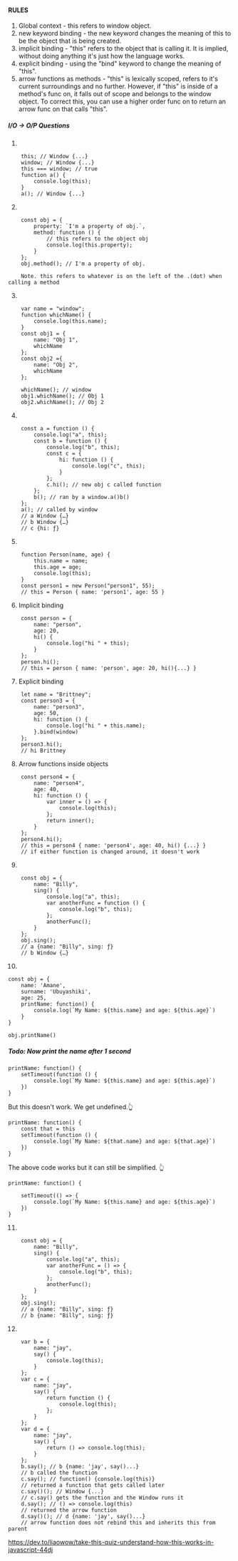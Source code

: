 
####    ******RULES******
1. Global context - this refers to window object.
2.  new keyword binding - the new keyword changes the meaning of this to be the object that is being created.
3. implicit binding - "this" refers to the object that is calling it. It is implied, without doing anything it's just how the language works.
4. explicit binding - using the "bind" keyword to change the meaning of "this".
5. arrow functions as methods - "this" is lexically scoped, refers to it's current
        surroundings and no further. However, if "this" is inside of a method's func on, it
        falls out of scope and belongs to the window object. To correct this, you can use a
        higher order func on to return an arrow func on that calls "this".

##### I/O -> O/P Questions

1.  
```
    this; // Window {...}
    window; // Window {...}
    this === window; // true
    function a() {
        console.log(this);
    }
    a(); // Window {...}
```

2. 
```
    const obj = {
        property: `I'm a property of obj.`,
        method: function () {
            // this refers to the object obj
            console.log(this.property);
        }
    };
    obj.method(); // I'm a property of obj.

    Note. this refers to whatever is on the left of the .(dot) when calling a method
```

3.
```
    var name = "window";
    function whichName() {
        console.log(this.name);
    }
    const obj1 = {
        name: "Obj 1",
        whichName
    };
    const obj2 ={
        name: "Obj 2",
        whichName
    };

    whichName(); // window
    obj1.whichName(); // Obj 1
    obj2.whichName(); // Obj 2
```

4.
```
    const a = function () {
        console.log("a", this);
        const b = function () {
            console.log("b", this);
            const c = {
                hi: function () {
                    console.log("c", this);
                }
            };
            c.hi(); // new obj c called function
        };
        b(); // ran by a window.a()b()
    };
    a(); // called by window
    // a Window {…}
    // b Window {…}
    // c {hi: ƒ}
```

5.
```
    function Person(name, age) {
        this.name = name;
        this.age = age;
        console.log(this);
    }
    const person1 = new Person("person1", 55);
    // this = Person { name: 'person1', age: 55 }
```

6. Implicit binding
```
    const person = {
        name: "person",
        age: 20,
        hi() {
            console.log("hi " + this);
        }
    };
    person.hi();
    // this = person { name: 'person', age: 20, hi(){...} }
```

7.  Explicit binding
```
    let name = "Brittney";
    const person3 = {
        name: "person3",
        age: 50,
        hi: function () {
            console.log("hi " + this.name);
        }.bind(window)
    };
    person3.hi();
    // hi Brittney
```    

8. Arrow functions inside objects
```
    const person4 = {
        name: "person4",
        age: 40,
        hi: function () {
            var inner = () => {
                console.log(this);
            };
            return inner();
        }
    };
    person4.hi();
    // this = person4 { name: 'person4', age: 40, hi() {...} }
    // if either function is changed around, it doesn't work
```

9. 
```    
    const obj = {
        name: "Billy",
        sing() {
            console.log("a", this);
            var anotherFunc = function () {
                console.log("b", this);
            };
            anotherFunc();
        }
    };
    obj.sing();
    // a {name: "Billy", sing: ƒ}
    // b Window {…}
```

10. 
```
const obj = {
    name: 'Amane',
    surname: 'Ubuyashiki',
    age: 25,
    printName: function() {
        console.log(`My Name: ${this.name} and age: ${this.age}`)
    }
}

obj.printName()
```

#####  Todo:  Now print the name after 1 second

    printName: function() {
        setTimeout(function () {
            console.log(`My Name: ${this.name} and age: ${this.age}`)
        })
    }
But this doesn't work. We get undefined.👆

    printName: function() {
        const that = this
        setTimeout(function () {
            console.log(`My Name: ${that.name} and age: ${that.age}`)
        })
    }

The above code works but it can still be simplified. 👆

    printName: function() {

        setTimeout(() => {
            console.log(`My Name: ${this.name} and age: ${this.age}`)
        })
    }

11.
```
    const obj = {
        name: "Billy",
        sing() {
            console.log("a", this);
            var anotherFunc = () => {
                console.log("b", this);
            };
            anotherFunc();
        }
    };
    obj.sing();
    // a {name: "Billy", sing: ƒ}
    // b {name: "Billy", sing: ƒ}
```

12.
```
    var b = {
        name: "jay",
        say() {
            console.log(this);
        }
    };
    var c = {
        name: "jay",
        say() {
            return function () {
                console.log(this);
            };
        }
    };
    var d = {
        name: "jay",
        say() {
            return () => console.log(this);
        }
    };
    b.say(); // b {name: 'jay', say()...}
    // b called the function
    c.say(); // function() {console.log(this)}
    // returned a function that gets called later
    c.say()(); // Window {...}
    // c.say() gets the function and the Window runs it
    d.say(); // () => console.log(this)
    // returned the arrow function
    d.say()(); // d {name: 'jay', say()...}
    // arrow function does not rebind this and inherits this from parent
```
https://dev.to/liaowow/take-this-quiz-understand-how-this-works-in-javascript-44dj